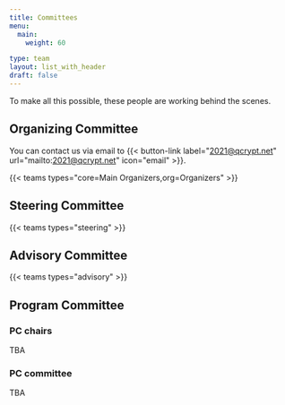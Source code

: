 ```yaml
---
title: Committees
menu:
  main:
    weight: 60

type: team
layout: list_with_header
draft: false
---
```



To make all this possible, these people are working behind the scenes.


## Organizing Committee

You can contact us via email to {{< button-link label="2021@qcrypt.net" url="mailto:2021@qcrypt.net" icon="email" >}}.


{{< teams types="core=Main Organizers,org=Organizers" >}}

## Steering Committee

{{< teams types="steering" >}}


## Advisory  Committee

{{< teams types="advisory" >}}


## Program Committee
<!-- You can contact the PC chairs via email to {{< button-link label="pcchairs2020@qcrypt.net" url="mailto:pcchairs2020@qcrypt.net" icon="email" >}}<br> -->

### PC chairs
TBA

### PC committee
TBA

